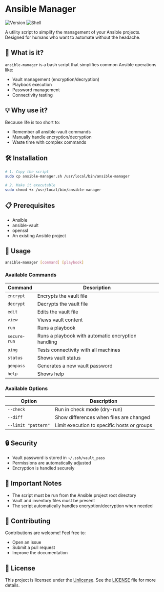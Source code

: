 # Ansible Manager

![Version](https://img.shields.io/badge/version-1.0-blue)
![Shell](https://img.shields.io/badge/shell-bash-green)

A utility script to simplify the management of your Ansible projects. Designed for humans who want to automate without the headache.

## 🚀 What is it?

`ansible-manager` is a bash script that simplifies common Ansible operations like:
- Vault management (encryption/decryption)
- Playbook execution
- Password management
- Connectivity testing

## 💡 Why use it?

Because life is too short to:
- Remember all ansible-vault commands
- Manually handle encryption/decryption
- Waste time with complex commands

## 🛠 Installation

```bash
# 1. Copy the script
sudo cp ansible-manager.sh /usr/local/bin/ansible-manager

# 2. Make it executable
sudo chmod +x /usr/local/bin/ansible-manager
```

## 📋 Prerequisites

- Ansible
- ansible-vault
- openssl
- An existing Ansible project

## 🎯 Usage

```bash
ansible-manager [command] [playbook]
```

### Available Commands

| Command | Description |
|----------|-------------|
| `encrypt` | Encrypts the vault file |
| `decrypt` | Decrypts the vault file |
| `edit` | Edits the vault file |
| `view` | Views vault content |
| `run` | Runs a playbook |
| `secure-run` | Runs a playbook with automatic encryption handling |
| `ping` | Tests connectivity with all machines |
| `status` | Shows vault status |
| `genpass` | Generates a new vault password |
| `help` | Shows help |

### Available Options

| Option | Description |
|--------|-------------|
| `--check` | Run in check mode (dry-run) |
| `--diff` | Show differences when files are changed |
| `--limit "pattern"` | Limit execution to specific hosts or groups |

## 🔒 Security

- Vault password is stored in `~/.ssh/vault_pass`
- Permissions are automatically adjusted
- Encryption is handled securely

## 📝 Important Notes

- The script must be run from the Ansible project root directory
- Vault and inventory files must be present
- The script automatically handles encryption/decryption when needed

## 🤝 Contributing

Contributions are welcome! Feel free to:
- Open an issue
- Submit a pull request
- Improve the documentation

## 📜 License

This project is licensed under the [Unlicense](https://unlicense.org/). See the [LICENSE](./license) file for more details.
